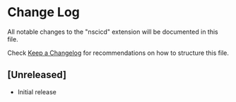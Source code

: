 # Change Log

All notable changes to the "nscicd" extension will be documented in this file.

Check [Keep a Changelog](http://keepachangelog.com/) for recommendations on how to structure this file.

## [Unreleased]

- Initial release
